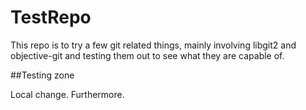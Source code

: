 TestRepo
========

This repo is to try a few git related things, mainly involving libgit2 and objective-git and testing them out to see what they are capable of.

##Testing zone

Local change. Furthermore.
